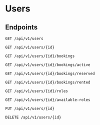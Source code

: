 # Users

## Endpoints

```HTTP
GET /api/v1/users
```

```HTTP
GET /api/v1/users/{id}
```

```HTTP
GET /api/v1/users/{id}/bookings
```

```HTTP
GET /api/v1/users/{id}/bookings/active
```

```HTTP
GET /api/v1/users/{id}/bookings/reserved
```

```HTTP
GET /api/v1/users/{id}/bookings/rented
```

```HTTP
GET /api/v1/users/{id}/roles
```

```HTTP
GET /api/v1/users/{id}/available-roles
```

```HTTP
PUT /api/v1/users/{id}
```

```HTTP
DELETE /api/v1/users/{id}
```
